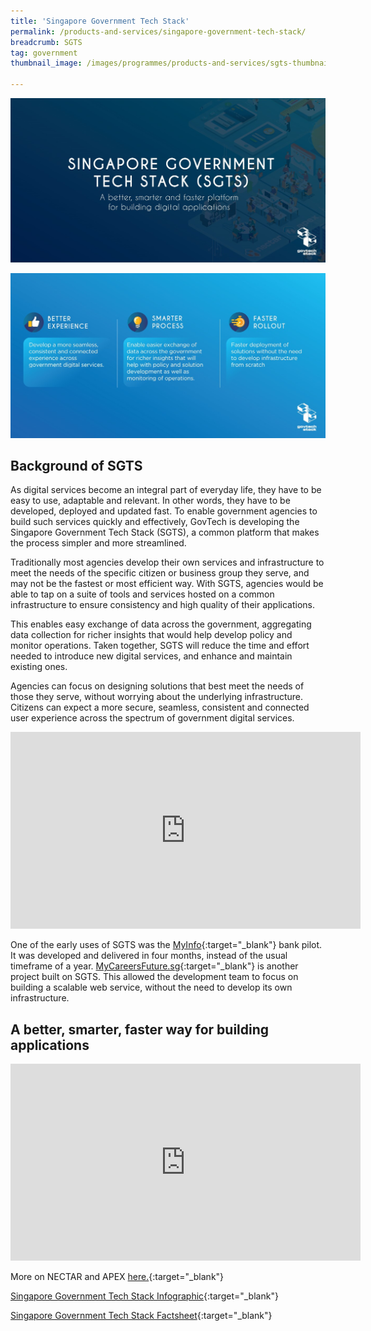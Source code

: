 ```yaml
---
title: 'Singapore Government Tech Stack'
permalink: /products-and-services/singapore-government-tech-stack/
breadcrumb: SGTS
tag: government
thumbnail_image: /images/programmes/products-and-services/sgts-thumbnail-foto-jet.jpg

---
```



![SGTS](/images/programmes/products-and-services/singapore-government-tech-stack-part-1.jpg)

![SGTS](/images/programmes/products-and-services/singapore-government-tech-stack-part-2.jpg)

## Background of SGTS
As digital services become an integral part of everyday life, they have to be easy to use, adaptable and relevant. In other words, they have to be developed, deployed and updated fast. To enable government agencies to build such services quickly and effectively, GovTech is developing the Singapore Government Tech Stack (SGTS), a common platform that makes the process simpler and more streamlined.

Traditionally most agencies develop their own services and infrastructure to meet the needs of the specific citizen or business group they serve, and may not be the fastest or most efficient way. With SGTS, agencies would be able to tap on a suite of tools and services hosted on a common infrastructure to ensure consistency and high quality of their applications. 

This enables easy exchange of data across the government, aggregating data collection for richer insights that would help develop policy and monitor operations. Taken together, SGTS will reduce the time and effort needed to introduce new digital services, and enhance and maintain existing ones.

Agencies can focus on designing solutions that best meet the needs of those they serve, without worrying about the underlying infrastructure. Citizens can expect a more secure, seamless, consistent and connected user experience across the spectrum of government digital services.


<div class="bp-youtube">
  <iframe width="560" height="315" src="https://www.youtube.com/embed/6NthS4UqLsk" frameborder="0" allow="autoplay; encrypted-media" allowfullscreen></iframe>
</div>


One of the early uses of SGTS was the [MyInfo](http://myinfo.gov.sg){:target="_blank"} bank pilot. It was developed and delivered in four months, instead of the usual timeframe of a year. [MyCareersFuture.sg](http://www.MyCareersFuture.sg){:target="_blank"} is another project built on SGTS. This allowed the development team to focus on building a scalable web service, without the need to develop its own infrastructure.

## A better, smarter, faster way for building applications



<div class="bp-youtube">
  <iframe width="560" height="315" src="https://www.youtube.com/embed/Vt-r2vCqSh8" frameborder="0" allow="autoplay; encrypted-media" allowfullscreen></iframe>
</div>


More on NECTAR and APEX [here.](/media/technews/getting-to-know-nectar-and-apex/){:target="_blank"} 


[Singapore Government Tech Stack Infographic](/images/programmes/products-and-services/sgts-infographic-28-Sep.jpg){:target="_blank"}

[Singapore Government Tech Stack Factsheet](/files/products-and-services/sg-tech-stack-media-factsheet-sep-2018.pdf){:target="_blank"}
